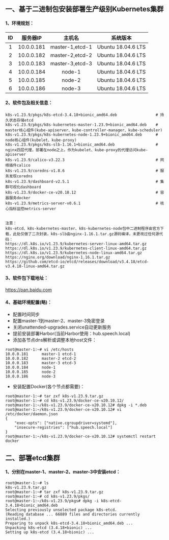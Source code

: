 

## 一、基于二进制包安装部署生产级别Kubernetes集群
#### 1、环境规划：
|ID  |服务器IP    |主机名           |系统版本            |
|:-: |:-:         |:-:              |:-:                 |
|1   |10.0.0.181  |master-1,etcd-1  |Ubuntu 18.04.6 LTS  |
|2   |10.0.0.182  |master-2,etcd-2  |Ubuntu 18.04.6 LTS  |
|3   |10.0.0.183  |master-3,etcd-3  |Ubuntu 18.04.6 LTS  |
|4   |10.0.0.184  |node-1           |Ubuntu 18.04.6 LTS  |
|5   |10.0.0.185  |node-2           |Ubuntu 18.04.6 LTS  | 
|6   |10.0.0.186  |node-3           |Ubuntu 18.04.6 LTS  |

#### 2、软件包及相关信息：
```shell
k8s-v1.23.9/pkgs/k8s-etcd-3.4.18+bionic_amd64.deb                 # 持久状态存储etcd
k8s-v1.23.9/pkgs/k8s-kubernetes-master-1.23.9+bionic_amd64.deb    # master核心组件(kube-apiserver、kube-controller-manager、kube-scheduler)
k8s-v1.23.9/pkgs/k8s-kubernetes-node-1.23.9+bionic_amd64.deb      # node核心组件(kubelet、kube-proxy)
k8s-v1.23.9/pkgs/k8s-slb-1.16.1+bionic_amd64.deb                  # nginx四层代理，部署在node之上，作为kubelet、kube-proxy的代理访问kube-apiserver
k8s-v1.23.9/calico-v3.22.3                                        # 网络插件calico
k8s-v1.23.9/coredns-v1.8.6                                        # 服务发现coredns
k8s-v1.23.9/dashboard-v2.5.1                                      # 集群可视化dashboard
k8s-v1.23.9/docker-ce-v20.10.12                                   # 容器服务docker
k8s-v1.23.9/metrics-server-v0.6.1                                 # 核心指标监控metrics-server


注意：
k8s-etcd、k8s-kubernetes-master、k8s-kubernetes-node包中二进制程序由官方下载，此处仅做了二次封装，k8s-slb由nginx-1.16.1.tar.gz源码编译，未更改过任何源代码：
https://dl.k8s.io/v1.23.9/kubernetes-server-linux-amd64.tar.gz
https://dl.k8s.io/v1.23.9/kubernetes-client-linux-amd64.tar.gz
https://dl.k8s.io/v1.23.9/kubernetes-node-linux-amd64.tar.gz
https://nginx.org/download/nginx-1.16.1.tar.gz
https://github.com/etcd-io/etcd/releases/download/v3.4.18/etcd-v3.4.18-linux-amd64.tar.gz
```

#### 3、软件包下载地址：
https://pan.baidu.com

#### 4、基础环境配置(略)：
- 配置时间同步
- 配置master-1到master-2、master-3免密登录
- 关闭unattended-upgrades.service自动更新服务
- 提前安装部署Harbor(当前Harbor使用：hub.speech.local)
- 添加各节点dns解析或调整本地host文件：
```shell
root@master-1:~# vi /etc/hosts
10.0.0.181      master-1 etcd-1
10.0.0.182      master-2 etcd-2
10.0.0.183      master-3 etcd-3
10.0.0.184      node-1
10.0.0.185      node-2
10.0.0.186      node-3
```
- 安装配置Docker(各个节点都需要)：
```shell
root@master-1:~# tar zxf k8s-v1.23.9.tar.gz
root@master-1:~# cd k8s-v1.23.9/docker-ce-v20.10.12/
root@master-1:~/k8s-v1.23.9/docker-ce-v20.10.12# dpkg -i *.deb
root@master-1:~/k8s-v1.23.9/docker-ce-v20.10.12# vi /etc/docker/daemon.json
{
    "exec-opts": ["native.cgroupdriver=systemd"],
    "insecure-registries": ["hub.speech.local"]
}
root@master-1:~/k8s-v1.23.9/docker-ce-v20.10.12# systemctl restart docker
```


## 二、部署etcd集群
#### 1、分别在master-1、master-2、master-3中安装etcd：
```shell
root@master-1:~# ls
k8s-v1.23.9.tar.gz
root@master-1:~# tar zxf k8s-v1.23.9.tar.gz 
root@master-1:~# cd k8s-v1.23.9/pkgs/
root@master-1:~/k8s-v1.23.9/pkgs# dpkg -i k8s-etcd-3.4.18+bionic_amd64.deb 
Selecting previously unselected package k8s-etcd.
(Reading database ... 66889 files and directories currently installed.)
Preparing to unpack k8s-etcd-3.4.18+bionic_amd64.deb ...
Unpacking k8s-etcd (3.4.18+bionic) ...
Setting up k8s-etcd (3.4.18+bionic) ...
```


